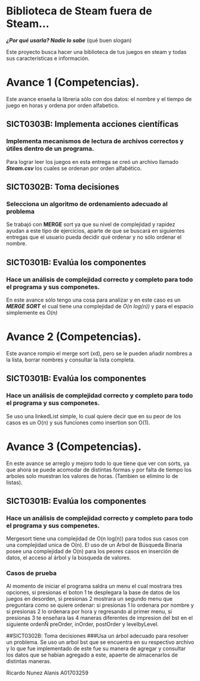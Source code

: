 # Biblioteca de Steam fuera de Steam...
***¿Por qué usarla? Nadie lo sabe*** (qué buen slogan)

Este proyecto busca hacer una biblioteca de tus juegos en steam y todas sus características e información. 

# Avance 1 (Competencias).
Este avance enseña la libreria sólo con dos datos: el nombre y el tiempo de juego en horas y ordena por orden alfabetico.

## SICT0303B: Implementa acciones científicas
### Implementa mecanismos de lectura de archivos correctos y útiles dentro de un programa.
Para lograr leer los juegos en esta entrega se creó un archivo llamado ***Steam.csv*** los cuales se ordenan por orden alfabético.

## SICT0302B: Toma decisiones
### Selecciona un algoritmo de ordenamiento adecuado al problema
Se trabajó con **MERGE** sort ya que su nivel de complejidad y rapidez ayudan a este tipo de ejercicios, aparte de que se buscará en siguientes entregas que el usuario pueda decidir qué ordenar y no sólo ordenar el nombre.

## SICT0301B: Evalúa los componentes
### Hace un análisis de complejidad correcto y completo para todo el programa y sus componetes.
En este avance sólo tengo una cosa para analizar y en este caso es un ***MERGE SORT*** el cual tiene una complejidad de *O(n log(n))* y para el espacio simplemente es *O(n)*

# Avance 2 (Competencias).
Este avance rompio el merge sort (xd), pero se le pueden añadir nombres a la lista, borrar nombres y consultar la lista completa.

## SICT0301B: Evalúa los componentes
### Hace un análisis de complejidad correcto y completo para todo el programa y sus componetes.
Se uso una linkedList simple, lo cual quiere decir que  en su peor de los casos es un O(n) y sus funciones como insertion son O(1).

# Avance 3 (Competencias).
En este avance se arreglo y mejoro todo lo que tiene que ver con sorts, ya que ahora se puede acomodar de distintas formas y por falta de tiempo los arboles solo muestran los valores de horas. (Tambien se elimino lo de listas).

## SICT0301B: Evalúa los componentes
### Hace un análisis de complejidad correcto y completo para todo el programa y sus compenetes.
Mergesort tiene una complejidad de O(n log(n)) para todos sus casos con una complejidad unica de O(n).
El uso de un Árbol de Búsqueda Binaria posee una complejidad de O(n) para los peores casos en inserción de datos, el acceso al árbol y la búsqueda de valores.
### Casos de prueba
Al momento de iniciar el programa saldra un menu el cual mostrara tres opciones, si presionas el boton 1 te desplegara la base de datos de los juegos en desorden, si presionas 2 mostrara un segundo menu que preguntara como se quiere ordenar: si presionas 1 lo ordenara por nombre y si presionas 2 lo ordenara por hora y regresando al primer menu, si presionas 3 te enseñara las 4 maneras diferentes de impresion del bst en el siguiente ordenÑ preOrder, inOrder, postOrder y levelbyLevel.

##SICT0302B: Toma decisiones
###Usa un árbol adecuado para resolver un problema.
Se uso un arbol bst que se encuentra en su respectivo archivo y lo que fue implementado de este fue su manera de agregar y consultar los datos que se habian agregado a este, apaerte de almacenarlos de distintas maneras.

Ricardo Nunez Alanis  A01703259
